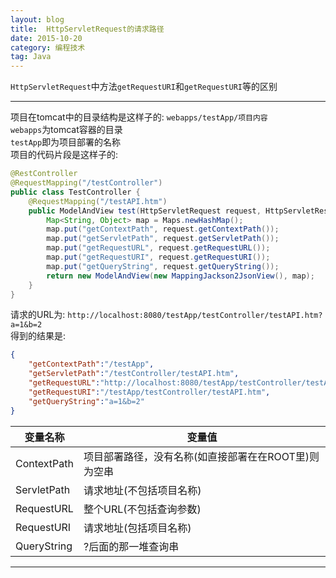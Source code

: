 ```yaml
---
layout: blog
title:  HttpServletRequest的请求路径
date: 2015-10-20
category: 编程技术
tag: Java
---
```

`HttpServletRequest`中方法`getRequestURI`和`getRequestURI`等的区别



*****

项目在tomcat中的目录结构是这样子的: `webapps/testApp/项目内容`  
`webapps`为tomcat容器的目录  
`testApp`即为项目部署的名称  
项目的代码片段是这样子的:

~~~java
@RestController
@RequestMapping("/testController")
public class TestController {
    @RequestMapping("/testAPI.htm")
    public ModelAndView test(HttpServletRequest request, HttpServletResponse response) {
        Map<String, Object> map = Maps.newHashMap();
        map.put("getContextPath", request.getContextPath());
        map.put("getServletPath", request.getServletPath());
        map.put("getRequestURL", request.getRequestURL());
        map.put("getRequestURI", request.getRequestURI());
        map.put("getQueryString", request.getQueryString());
        return new ModelAndView(new MappingJackson2JsonView(), map);
    }
}
~~~
请求的URL为: `http://localhost:8080/testApp/testController/testAPI.htm?a=1&b=2`  
得到的结果是:

~~~json
{
    "getContextPath":"/testApp",
    "getServletPath":"/testController/testAPI.htm",
    "getRequestURL":"http://localhost:8080/testApp/testController/testAPI.htm",
    "getRequestURI":"/testApp/testController/testAPI.htm",
    "getQueryString":"a=1&b=2"
}
~~~

| 变量名称                   | 变量值         |
| ------------------------- |--------------|
| ContextPath               | 项目部署路径，没有名称(如直接部署在在ROOT里)则为空串  |
| ServletPath               | 请求地址(不包括项目名称)           |
| RequestURL                | 整个URL(不包括查询参数) |
| RequestURI                | 请求地址(包括项目名称)  |
| QueryString               | ?后面的那一堆查询串  |

*****
